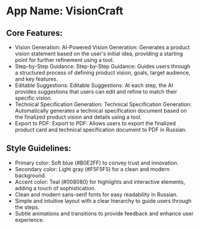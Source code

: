 # **App Name**: VisionCraft

## Core Features:

- Vision Generation: AI-Powered Vision Generation: Generates a product vision statement based on the user's initial idea, providing a starting point for further refinement using a tool.
- Step-by-Step Guidance: Step-by-Step Guidance: Guides users through a structured process of defining product vision, goals, target audience, and key features.
- Editable Suggestions: Editable Suggestions: At each step, the AI provides suggestions that users can edit and refine to match their specific vision.
- Technical Specification Generation: Technical Specification Generation: Automatically generates a technical specification document based on the finalized product vision and details using a tool.
- Export to PDF: Export to PDF: Allows users to export the finalized product card and technical specification document to PDF in Russian.

## Style Guidelines:

- Primary color: Soft blue (#B0E2FF) to convey trust and innovation.
- Secondary color: Light gray (#F5F5F5) for a clean and modern background.
- Accent color: Teal (#008080) for highlights and interactive elements, adding a touch of sophistication.
- Clean and modern sans-serif fonts for easy readability in Russian.
- Simple and intuitive layout with a clear hierarchy to guide users through the steps.
- Subtle animations and transitions to provide feedback and enhance user experience.